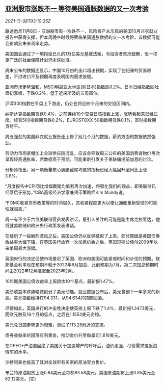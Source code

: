 <!--1636342262000-->
[亚洲股市涨跌不一 等待美国通胀数据的又一次考验](https://cn.reuters.com/article/global-market-asia-stocks-us-1108-idCNKBS2HT07P)
------

<div><i>2021-11-08T03:10:35Z</i></div><p>路透悉尼11月8日 - 亚洲股市周一涨跌不一，风险资产从乐观的美国10月非农就业报告中获得支撑，但本周晚些时候将面临美国通胀数据的又一次考验，该数据可能会影响到未来利率走势。</p><p>美国国会通过了一项拖延已久的1万亿美元基建法案，令投资者欢欣鼓舞，但一项更广泛的社会保障计划仍未获批准。</p><p>周末公布的数据还显示，中国10月份的出口超出预期，实现了创纪录的贸易顺差，不过进口不及预期再度表明国内需求放缓。</p><p>亚洲市场走势温和，MSCI明晟亚太地区(除日本)指数跌0.2%。日本日经指数回吐盘初涨幅，下跌0.2%，低于近来所及的五周高位。</p><p>沪深300指数在平盘上下游走，仍处在将近四个月来的交投区间内。</p><p>纳斯达克指数期货跌0.4%，之前连续10个交易日该指数上涨，涨势看起来已经过度。标普500指数期货跌0.2%，EUROSTOXX 50指数期货跌0.1%，富时指数期货持平。</p><p>周五强劲的美国非农就业报告还上修了前几个月的数据，薪资方面的数据依然强劲。</p><p>劳动力市场紧绷加上全球供应链混乱，应该会导致周三公布的美国消费者物价再次呈现较高通胀率，若数据高于预期，可能重新引发关于美联储提前加息的讨论。</p><p>分析师指出，另一项衡量核心通胀截尾均值的指标已经大幅回升至同比上涨3.6%。</p><p>“月度报告中CPI同比增幅截尾均值若再次加速，将强化我们的观点，即美联储已经落后于形势，”CBA高级经济学家兼货币策略师Kim Mundy说。</p><p>“FOMC收紧货币政策等的时间越久，其收紧程度更大以便让通胀重新受控的可能性就越高。”</p><p>周一有不少于六位美联储官员发表讲话，最引人关注的可能是副主席克拉里达，他将就美联储和欧洲央行政策发表讲话。</p><p>在经历了一些剧烈波动之后，美国公债仍以反弹结束了上周，部分原因是英国债券收益率大幅下降，在英国央行放弃一次加息机会之后，英国短期公债创2009年以来单周最大涨幅。</p><p>英国央行的决定促使市场推迟了英国、欧洲和美国可能紧缩时间和步伐的预期。联邦基金利率现在预期不晚于2022年9月加息、此前预期为7月，第二次加息预期时间由2022年12月推迟至2023年2月。</p><p>10年期美国公债收益率上周跳水10个基点，最新报1.47%。</p><p>美债收益率跌势略微削弱了美元动能。就业数据公布后，美元曾创下一年多来的新高。美元指数维持在94.331，从94.634的顶部回落。</p><p>尽管如此，英国央行的冲击性决定使英镑上周下跌了1.4%，最新报1.3473美元，而欧元触及16个月的低点，之后在1.1554美元企稳。</p><p>美元兑日圆走势更为艰难，测试了113.25附近的支撑。</p><p>债券收益率的回落有利黄金，推动金价升至每盎司1,818美元。</p><p>在OPEC+产油国回绝了美国关于加速增产的呼吁后，油价走强，尽管需求接近疫情前的水平。</p><p>沙特阿美也提高了其对全球所有买家的原油官方售价。</p><p>布兰特原油期货上涨0.84美元至每桶83.58美元，美国原油期货上涨0.85美元至82.12美元。(完)</p>
